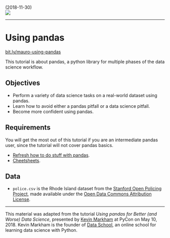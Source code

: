 (2018-11-30)  
![](https://i.imgur.com/AyyZf3T.png)

---

# Using pandas 

[bit.ly/mauro-using-pandas](https://bit.ly/mauro-using-pandas)

This tutorial is about pandas, a python library for multiple phases of the data science workflow.

## Objectives

* Perform a variety of data science tasks on a real-world dataset using pandas.
* Learn how to avoid either a pandas pitfall or a data science pitfall. 
* Become more confident using pandas.

## Requirements

You will get the most out of this tutorial if you are an intermediate pandas user, since the tutorial will not cover pandas basics. 

* [Refresh how to do stuff with pandas](http://nbviewer.jupyter.org/github/justmarkham/pandas-videos/blob/master/pandas.ipynb).
* [Cheetsheets](https://www.dataquest.io/blog/topics/cheat-sheets/).

## Data

* `police.csv` is the Rhode Island dataset from the [Stanford Open Policing Project](https://openpolicing.stanford.edu/), made available under the [Open Data Commons Attribution License](https://opendatacommons.org/licenses/by/summary/).

----

This material was adapted from the tutorial _Using pandas for Better (and Worse) Data Science_, presented by [Kevin Markham](http://www.dataschool.io/about/) at PyCon on May 10, 2018. Kevin Markham is the founder of [Data School](http://www.dataschool.io/), an online school for learning data science with Python.
